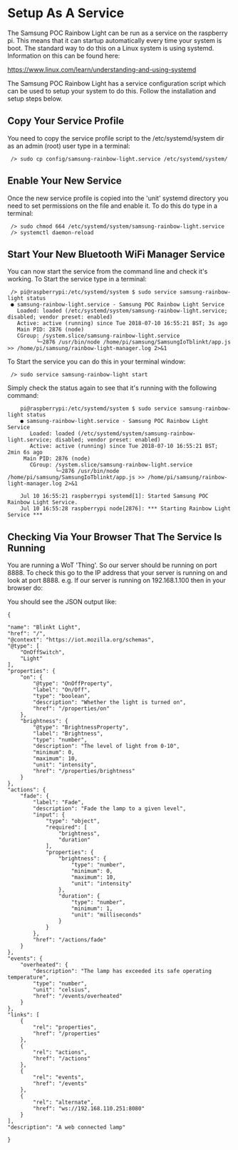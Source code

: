 # Setup As A Service
The Samsung POC Rainbow Light can be run as a service on the raspberry pi. This means that it can startup automatically 
every time your system is boot. The standard way to do this on a Linux system is using systemd. Information on this can be found here:

https://www.linux.com/learn/understanding-and-using-systemd

The Samsung POC Rainbow Light has a service configuration script which can be used to setup your system to do this. Follow the installation and setup steps below.

## Copy Your Service Profile
You need to copy the service profile script to the /etc/systemd/system dir as an admin (root) user type in a terminal:

     /> sudo cp config/samsung-rainbow-light.service /etc/systemd/system/
     
## Enable Your New Service
Once the new service profile is copied into the 'unit' systemd directory you need to set permissions on the file and enable it. To do this do type in a terminal:

     /> sudo chmod 664 /etc/systemd/system/samsung-rainbow-light.service
     /> systemctl daemon-reload

## Start Your New Bluetooth WiFi Manager Service
You can now start the service from the command line and check it's working. To Start the service type in a terminal:

     /> pi@raspberrypi:/etc/systemd/system $ sudo service samsung-rainbow-light status
     ● samsung-rainbow-light.service - Samsung POC Rainbow Light Service
       Loaded: loaded (/etc/systemd/system/samsung-rainbow-light.service; disabled; vendor preset: enabled)
       Active: active (running) since Tue 2018-07-10 16:55:21 BST; 3s ago
       Main PID: 2876 (node)
       CGroup: /system.slice/samsung-rainbow-light.service
             └─2876 /usr/bin/node /home/pi/samsung/SamsungIoTblinkt/app.js >> /home/pi/samsung/rainbow-light-manager.log 2>&1


To Start the service you can do this in your terminal window:

     /> sudo service samsung-rainbow-light start
     
Simply check the status again to see that it's running with the following command:

		pi@raspberrypi:/etc/systemd/system $ sudo service samsung-rainbow-light status
		● samsung-rainbow-light.service - Samsung POC Rainbow Light Service
		   Loaded: loaded (/etc/systemd/system/samsung-rainbow-light.service; disabled; vendor preset: enabled)
		   Active: active (running) since Tue 2018-07-10 16:55:21 BST; 2min 6s ago
		 Main PID: 2876 (node)
		   CGroup: /system.slice/samsung-rainbow-light.service
		           └─2876 /usr/bin/node /home/pi/samsung/SamsungIoTblinkt/app.js >> /home/pi/samsung/rainbow-light-manager.log 2>&1
		
		Jul 10 16:55:21 raspberrypi systemd[1]: Started Samsung POC Rainbow Light Service.
		Jul 10 16:55:28 raspberrypi node[2876]: *** Starting Rainbow Light Service ***

## Checking Via Your Browser That The Service Is Running
You are running a WoT 'Thing'. So our server should be running on port 8888. To check this go to the IP address that your server is running
on and look at port 8888. e.g. If our server is running on 192.168.1.100 then in your browser do:

You should see the JSON output like:



    {

    "name": "Blinkt Light",
    "href": "/",
    "@context": "https://iot.mozilla.org/schemas",
    "@type": [
        "OnOffSwitch",
        "Light"
    ],
    "properties": {
        "on": {
            "@type": "OnOffProperty",
            "label": "On/Off",
            "type": "boolean",
            "description": "Whether the light is turned on",
            "href": "/properties/on"
        },
        "brightness": {
            "@type": "BrightnessProperty",
            "label": "Brightness",
            "type": "number",
            "description": "The level of light from 0-10",
            "minimum": 0,
            "maximum": 10,
            "unit": "intensity",
            "href": "/properties/brightness"
        }
    },
    "actions": {
        "fade": {
            "label": "Fade",
            "description": "Fade the lamp to a given level",
            "input": {
                "type": "object",
                "required": [
                    "brightness",
                    "duration"
                ],
                "properties": {
                    "brightness": {
                        "type": "number",
                        "minimum": 0,
                        "maximum": 10,
                        "unit": "intensity"
                    },
                    "duration": {
                        "type": "number",
                        "minimum": 1,
                        "unit": "milliseconds"
                    }
                }
            },
            "href": "/actions/fade"
        }
    },
    "events": {
        "overheated": {
            "description": "The lamp has exceeded its safe operating temperature",
            "type": "number",
            "unit": "celsius",
            "href": "/events/overheated"
        }
    },
    "links": [
        {
            "rel": "properties",
            "href": "/properties"
        },
        {
            "rel": "actions",
            "href": "/actions"
        },
        {
            "rel": "events",
            "href": "/events"
        },
        {
            "rel": "alternate",
            "href": "ws://192.168.110.251:8080"
        }
    ],
    "description": "A web connected lamp"

    }

